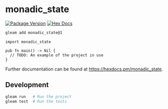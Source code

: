 # monadic_state

[![Package Version](https://img.shields.io/hexpm/v/monadic_state)](https://hex.pm/packages/monadic_state)
[![Hex Docs](https://img.shields.io/badge/hex-docs-ffaff3)](https://hexdocs.pm/monadic_state/)

```sh
gleam add monadic_state@1
```
```gleam
import monadic_state

pub fn main() -> Nil {
  // TODO: An example of the project in use
}
```

Further documentation can be found at <https://hexdocs.pm/monadic_state>.

## Development

```sh
gleam run   # Run the project
gleam test  # Run the tests
```
